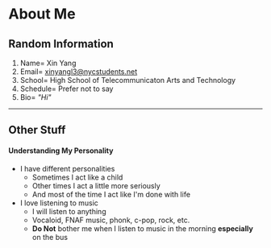 # About Me

## Random Information
1. Name= Xin Yang
2. Email= xinyangl3@nycstudents.net
3. School= High School of Telecommunicaton Arts and Technology
4. Schedule= Prefer not to say
5. Bio= _"Hi"_
---
## Other Stuff
#### Understanding My Personality
* I have different personalities
    * Sometimes I act like a child
    * Other times I act a little more seriously
    * And most of the time I act like I'm done with life
* I love listening to music
    * I will listen to anything
    * Vocaloid, FNAF music, phonk, c-pop, rock, etc.
    * **Do Not** bother me when I listen to music in the morning **especially** on the bus
